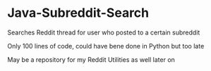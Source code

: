 # Java-Subreddit-Search
Searches Reddit thread for user who posted to a certain subreddit

Only 100 lines of code, could have bene done in Python but too late

May be a repository for my Reddit Utilities as well later on
